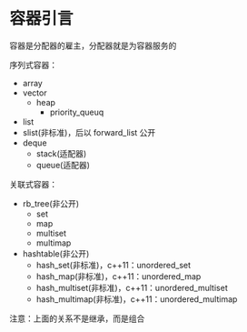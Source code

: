 # 容器引言

容器是分配器的雇主，分配器就是为容器服务的

序列式容器：
- array
- vector
	- heap
		- priority_queuq
- list
- slist(非标准)，后以 forward_list 公开
- deque
	- stack(适配器)
	- queue(适配器)

关联式容器：
- rb_tree(非公开)
	- set
	- map
	- multiset
	- multimap
- hashtable(非公开)
	- hash_set(非标准)，c++11：unordered_set
	- hash_map(非标准)，c++11：unordered_map
	- hash_multiset(非标准)，c++11：unordered_multiset
	- hash_multimap(非标准)，c++11：unordered_multimap

注意：上面的关系不是继承，而是组合